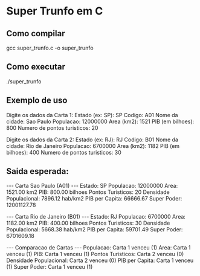 # Super Trunfo em C

## Como compilar
gcc super_trunfo.c -o super_trunfo

## Como executar
./super_trunfo

## Exemplo de uso

Digite os dados da Carta 1:
Estado (ex: SP): SP
Codigo: A01
Nome da cidade: Sao Paulo
Populacao: 12000000
Area (km2): 1521
PIB (em bilhoes): 800
Numero de pontos turisticos: 20

Digite os dados da Carta 2:
Estado (ex: RJ): RJ
Codigo: B01
Nome da cidade: Rio de Janeiro
Populacao: 6700000
Area (km2): 1182
PIB (em bilhoes): 400
Numero de pontos turisticos: 30

## Saida esperada:

--- Carta Sao Paulo (A01) ---
Estado: SP
Populacao: 12000000
Area: 1521.00 km2
PIB: 800.00 bilhoes
Pontos Turisticos: 20
Densidade Populacional: 7896.12 hab/km2
PIB per Capita: 66666.67
Super Poder: 12001127.78

--- Carta Rio de Janeiro (B01) ---
Estado: RJ
Populacao: 6700000
Area: 1182.00 km2
PIB: 400.00 bilhoes
Pontos Turisticos: 30
Densidade Populacional: 5668.38 hab/km2
PIB per Capita: 59701.49
Super Poder: 6701609.18

--- Comparacao de Cartas ---
Populacao: Carta 1 venceu (1)
Area: Carta 1 venceu (1)
PIB: Carta 1 venceu (1)
Pontos Turisticos: Carta 2 venceu (0)
Densidade Populacional: Carta 2 venceu (0)
PIB per Capita: Carta 1 venceu (1)
Super Poder: Carta 1 venceu (1)
